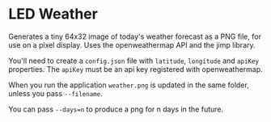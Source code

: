 # LED Weather

Generates a tiny 64x32 image of today's weather forecast as a PNG file, for use on
a pixel display. Uses the openweathermap API and the jimp library.

You'll need to create a `config.json` file with `latitude`, `longitude` and `apiKey` properties. The `apiKey` must be an api key registered with openweathermap.

When you run the application `weather.png` is updated in the same folder, unless you pass `--filename`.

You can pass `--days=n` to produce a png for n days in the future.
